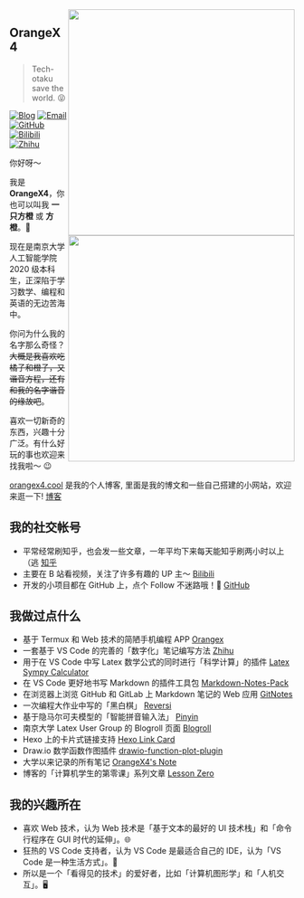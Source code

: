 ﻿<a href="#">
<img align="right" src='https://github-readme-stats.vercel.app/api?username=OrangeX4&show_icons=true' width="400px" />
</a>

## OrangeX4


> Tech-otaku save the world. 😝

[![Blog](https://img.shields.io/badge/-https://orangex4.cool-0e83cd?style=flat-square&logo=Blogger&logoColor=fff)](https://orangex4.cool)
[![Email](https://img.shields.io/badge/-318483724@qq.com-911318?style=flat-square&logo=Mail.RU&logoColor=white&labelColor=c14438)](mailto:318483724_at_qq.com)
[![GitHub](https://img.shields.io/badge/dynamic/json?logo=github&label=GitHub+Followers&labelColor=282c34&style=flat-square&color=181717&query=%24.data.totalSubs&url=https%3A%2F%2Fapi.spencerwoo.com%2Fsubstats%2F%3Fsource%3Dgithub%26queryKey%3DOrangeX4&longCache=true)](https://github.com/OrangeX4)
[![Bilibili](https://img.shields.io/badge/dynamic/json?logo=data%3Aimage%2Fpng%3Bbase64%2CiVBORw0KGgoAAAANSUhEUgAAAGAAAABgCAYAAADimHc4AAAD7ElEQVR4nO2dW9WrMBCFK6ESkFAJSKiESqgEHCABCZWAhEpAAhL2ecik5dDc%2FpXLBDLfWnlqy0xmJ5BMQnq5CIIgCIIgCIIgCIIgCEIBAHQAemYfrgCunD6wAKAHsEKxALgx+bCQD8%2FS9tmgVqeDr1lLigDgZvDhXso+K9TyTBQRwRJ8AHjntl0Flh5QRAQK%2FmKxPeayWx2OXpBNBKiHvi34b7T2MC4pAvW6twR%2FRwkRKPizBN8CgEcuESj4Lwm+BwBjahEk+H8EwJRKhOaCDzW8e1JLfkUUH1NgmR3XmHffHR1l+72BSs8d7w8U+JDAnZERQMcV+CtUi7dNqFqibB4J7vtrq7xKCuAasbTMXCL4T+5aVk6+2xHUrWdhruAR6HIJcOeu2UHI8zyAe2ytWfEdWz9PVvQ8YAmIQ5dDAB9LFsMVAv8oMO2zAGrC5WNIarRiAuKR9jYEd9pY08aa6uUzIHGRdkgKd8pY0yc1WjEBAqypDYoAG0QAZkQAZkQAZkQAZk4vANQenjsSzS3I%2FwcSbXU5jQBUkRtdf4Rar90v8kSv3+I3ffCCSpk8I%2Fw+lgDkdI%2Fv2rEp2CaiWm1AsDQLlDAD+dlFXLMeAaCSeLZdaSFE5VUQNot38cKuEeBgAsSuG0flVZBmEanbXfNQAsS0fgBYIn2fIu3%2FBBMHEyBmDXlFfA8IzeHb+Ems4WAChKykrVA9ZfsQTL57jXzRg4A5wC%2FA8N4ADiZAZwm2XjW75Qh2KOTfA0p4kygPw28OJcCVgn3nDnYo2EwEYRgGH0qAMyICMCMCMCMCMCMCMCMCMCMCfP3qwHDOQ4AAUekTk8FaBRihJnZdYbvtCGC7LvmkM63GjVDINPFrQgCq5ETXfmMzI90FXzPvfqt7x4rEu%2FZaEcCUxFvgz2zO+BUn6UkoaEEAsptiMSX5e8FoRYCN7cVgb4Vq7U%2FH50Pq4JNP7Qiw8UFnJwcK+tXy+Wj6PLEvPgHSHv5UgwA1IQIwwyFAyLJin9RoxYgAzAQIkPwNmf26busC+OIx5TDqo5nDT+F%2FSS%2F9CYzwb+No49zNy2evkYv0LywGGAXUvp6eSneycqOic0w20k7CNgKE7jJunSGLACTCxF27ylmQc98T5MQUH49swd+I0HPXslLKnT0N+wnkrTKi9JZL%2FL9i1SorMmdeQ4TQQ7OFMxIMzGD45w8nUL1im7efENZLJpgPSw0pfz0cdt4U3230Td%2FTvx2R6d2FrHhEWLkq5PELOMsRPHCPnAZGv1xJteL7jbJiaW3sB2nDvPC%2FosSYvjRQz4cJ6n7KO3rYQL7M+L6nVtfDVRAEQRAEQRAEQRAEIZ5%2FSAXmdfXaoQsAAAAASUVORK5CYII%3D&label=Bilibili+Fans&labelColor=FE7398&color=FE93a8&query=%24.data.totalSubs&url=https%3A%2F%2Fapi.spencerwoo.com%2Fsubstats%2F%3Fsource%3Dbilibili%26queryKey%3D15329464&longCache=true&style=flat-square)](https://space.bilibili.com/15329464)
[![Zhihu](https://img.shields.io/badge/dynamic/json?label=%E7%9F%A5%E4%B9%8E%E5%85%B3%E6%B3%A8&labelColor=0084ff&color=0099ff&query=%24.data.totalSubs&url=https%3A%2F%2Fapi.spencerwoo.com%2Fsubstats%2F%3Fsource%3Dzhihu%26queryKey%3Dxia-chong-yu-bing-34-67&longCache=true&style=flat-square)](https://www.zhihu.com/people/xia-chong-yu-bing-34-67)

<a href="#">
<img align="right" src='https://github-readme-stats.vercel.app/api/top-langs/?username=OrangeX4&layout=compact&hide=html,java' width="400px" />
</a>

你好呀～

我是 **OrangeX4**，你也可以叫我 **一只方橙** 或 **方橙**。🍊

现在是南京大学人工智能学院 2020 级本科生，正深陷于学习数学、编程和英语的无边苦海中。

你问为什么我的名字那么奇怪？ ~~大概是我喜欢吃橘子和橙子，又谐音方程，还有和我的名字谐音的缘故吧~~。

喜欢一切新奇的东西，兴趣十分广泛。有什么好玩的事也欢迎来找我啦～ 😉

[orangex4.cool](https://orangex4.cool) 是我的个人博客, 里面是我的博文和一些自己搭建的小网站，欢迎来逛一下! [博客](https://orangex4.cool)

## 我的社交帐号

- 平常经常刷知乎，也会发一些文章，一年平均下来每天能知乎刷两小时以上（逃 [知乎](https://www.zhihu.com/people/xia-chong-yu-bing-34-67)
- 主要在 B 站看视频，关注了许多有趣的 UP 主～ [Bilibili](https://space.bilibili.com/15329464)
- 开发的小项目都在 GitHub 上，点个 Follow 不迷路哦！👀 [GitHub](https://github.com/OrangeX4)

## 我做过点什么

- 基于 Termux 和 Web 技术的简陋手机编程 APP [Orangex](https://github.com/OrangeX4/Orangex-Mobile)
- 一套基于 VS Code 的完善的「数字化」笔记编写方法 [Zhihu](https://zhuanlan.zhihu.com/p/366596949)
- 用于在 VS Code 中写 Latex 数学公式的同时进行「科学计算」的插件 [Latex Sympy Calculator](https://github.com/OrangeX4/Latex-Sympy-Calculator)
- 在 VS Code 更好地书写 Markdown 的插件工具包 [Markdown-Notes-Pack](https://marketplace.visualstudio.com/items?itemName=OrangeX4.markdown-notes-pack)
- 在浏览器上浏览 GitHub 和 GitLab 上 Markdown 笔记的 Web 应用 [GitNotes](https://github.com/OrangeX4/GitNotes)
- 一次编程大作业中写的「黑白棋」 [Reversi](https://github.com/OrangeX4/Reversi)
- 基于隐马尔可夫模型的「智能拼音输入法」 [Pinyin](https://github.com/OrangeX4/simple-pinyin)
- 南京大学 Latex User Group 的 Blogroll 页面 [Blogroll](https://blogroll.njulug.org/)
- Hexo 上的卡片式链接支持 [Hexo Link Card](https://github.com/OrangeX4/hexo-link-card)
- Draw.io 数学函数作图插件 [drawio-function-plot-plugin](https://github.com/OrangeX4/drawio-function-plot-plugin)
- 大学以来记录的所有笔记 [OrangeX4's Note](https://notes.orangex4.cool/?git=gitlab)
- 博客的「计算机学生的第零课」系列文章 [Lesson Zero](https://orangex4.cool/post/lesson-zero-for-cs-students/)

## 我的兴趣所在

- 喜欢 Web 技术，认为 Web 技术是「基于文本的最好的 UI 技术栈」和「命令行程序在 GUI 时代的延伸」。🌐
- 狂热的 VS Code 支持者，认为 VS Code 是最适合自己的 IDE，认为「VS Code 是一种生活方式」。📝
- 所以是一个「看得见的技术」的爱好者，比如「计算机图形学」和「人机交互」。🖥️
